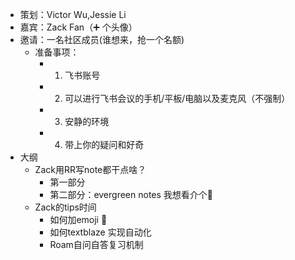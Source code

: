 - 策划：Victor Wu,Jessie Li
- 嘉宾：Zack Fan（➕ 个头像）
- 邀请：一名社区成员(谁想来，抢一个名额)
    - 准备事项：
        - 1. 飞书账号
        - 2. 可以进行飞书会议的手机/平板/电脑以及麦克风（不强制）
        - 3. 安静的环境
        - 4. 带上你的疑问和好奇
- 大纲
    - Zack用RR写note都干点啥？
        - 第一部分
        - 第二部分：evergreen notes 我想看介个🤩
    - Zack的tips时间
        - 如何加emoji 🦆
        - 如何textblaze 实现自动化
        - Roam自问自答复习机制
